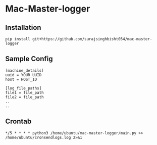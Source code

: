 # Mac-Master-logger

## Installation

```
pip install git+https://github.com/surajsinghbisht054/mac-master-logger
```

## Sample Config

```
[machine_details]
uuid = YOUR_UUID
host = HOST_ID

[log_file_paths]
file1 = file_path
file2 = file_path
..
..

```

## Crontab 
```
*/5 * * * * python3 /home/ubuntu/mac-master-logger/main.py >> /home/ubuntu/cronsendlogs.log 2>&1


```